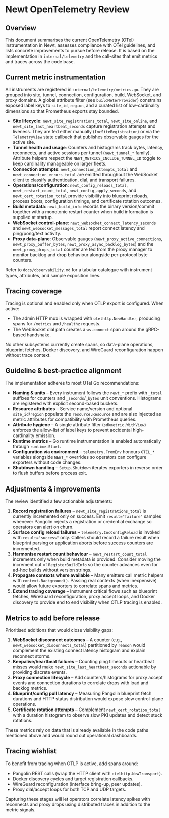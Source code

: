 # Newt OpenTelemetry Review

## Overview

This document summarises the current OpenTelemetry (OTel) instrumentation in Newt, assesses
compliance with OTel guidelines, and lists concrete improvements to pursue before release.
It is based on the implementation in `internal/telemetry` and the call-sites that emit
metrics and traces across the code base.

## Current metric instrumentation

All instruments are registered in `internal/telemetry/metrics.go`. They are grouped
into site, tunnel, connection, configuration, build, WebSocket, and proxy domains.
A global attribute filter (see `buildMeterProvider`) constrains exposed label keys to
`site_id`, `region`, and a curated list of low-cardinality dimensions so that Prometheus
exports stay bounded.

- **Site lifecycle**: `newt_site_registrations_total`, `newt_site_online`, and
  `newt_site_last_heartbeat_seconds` capture registration attempts and liveness. They
  are fed either manually (`IncSiteRegistration`) or via the `TelemetryView` state
  callback that publishes observable gauges for the active site.
- **Tunnel health and usage**: Counters and histograms track bytes, latency, reconnects,
  and active sessions per tunnel (`newt_tunnel_*` family). Attribute helpers respect
  the `NEWT_METRICS_INCLUDE_TUNNEL_ID` toggle to keep cardinality manageable on larger
  fleets.
- **Connection attempts**: `newt_connection_attempts_total` and
  `newt_connection_errors_total` are emitted throughout the WebSocket client to classify
  authentication, dial, and transport failures.
- **Operations/configuration**: `newt_config_reloads_total`,
  `newt_restart_count_total`, `newt_config_apply_seconds`, and
  `newt_cert_rotation_total` provide visibility into blueprint reloads, process boots,
  configuration timings, and certificate rotation outcomes.
- **Build metadata**: `newt_build_info` records the binary version/commit together
  with a monotonic restart counter when build information is supplied at startup.
- **WebSocket control-plane**: `newt_websocket_connect_latency_seconds` and
  `newt_websocket_messages_total` report connect latency and ping/pong/text activity.
- **Proxy data-plane**: Observable gauges (`newt_proxy_active_connections`,
  `newt_proxy_buffer_bytes`, `newt_proxy_async_backlog_bytes`) and the
  `newt_proxy_drops_total` counter are fed from the proxy manager to monitor backlog
  and drop behaviour alongside per-protocol byte counters.

Refer to `docs/observability.md` for a tabular catalogue with instrument types,
attributes, and sample exposition lines.

## Tracing coverage

Tracing is optional and enabled only when OTLP export is configured. When active:

- The admin HTTP mux is wrapped with `otelhttp.NewHandler`, producing spans for
  `/metrics` and `/healthz` requests.
- The WebSocket dial path creates a `ws.connect` span around the gRPC-based handshake.

No other subsystems currently create spans, so data-plane operations, blueprint fetches,
Docker discovery, and WireGuard reconfiguration happen without trace context.

## Guideline & best-practice alignment

The implementation adheres to most OTel Go recommendations:

- **Naming & units** – Every instrument follows the `newt_*` prefix with `_total`
  suffixes for counters and `_seconds`/`_bytes` unit conventions. Histograms are
  registered with explicit second-based buckets.
- **Resource attributes** – Service name/version and optional `site_id`/`region`
  populate the `resource.Resource` and are also injected as metric attributes for
  compatibility with Prometheus queries.
- **Attribute hygiene** – A single attribute filter (`sdkmetric.WithView`) enforces
  the allow-list of label keys to prevent accidental high-cardinality emission.
- **Runtime metrics** – Go runtime instrumentation is enabled automatically through
  `runtime.Start`.
- **Configuration via environment** – `telemetry.FromEnv` honours `OTEL_*` variables
  alongside `NEWT_*` overrides so operators can configure exporters without code
  changes.
- **Shutdown handling** – `Setup.Shutdown` iterates exporters in reverse order to
  flush buffers before process exit.

## Adjustments & improvements

The review identified a few actionable adjustments:

1. **Record registration failures** – `newt_site_registrations_total` is currently
   incremented only on success. Emit `result="failure"` samples whenever Pangolin
   rejects a registration or credential exchange so operators can alert on churn.
2. **Surface config reload failures** – `telemetry.IncConfigReload` is invoked with
   `result="success"` only. Callers should record a failure result when blueprint
   parsing or application aborts before success counters are incremented.
3. **Harmonise restart count behaviour** – `newt_restart_count_total` increments only
   when build metadata is provided. Consider moving the increment out of
   `RegisterBuildInfo` so the counter advances even for ad-hoc builds without version
   strings.
4. **Propagate contexts where available** – Many emitters call metric helpers with
   `context.Background()`. Passing real contexts (when inexpensive) would allow future
   exporters to correlate spans and metrics.
5. **Extend tracing coverage** – Instrument critical flows such as blueprint fetches,
   WireGuard reconfiguration, proxy accept loops, and Docker discovery to provide end
   to end visibility when OTLP tracing is enabled.

## Metrics to add before release

Prioritised additions that would close visibility gaps:

1. **WebSocket disconnect outcomes** – A counter (e.g., `newt_websocket_disconnects_total`)
   partitioned by `reason` would complement the existing connect latency histogram and
   explain reconnect storms.
2. **Keepalive/heartbeat failures** – Counting ping timeouts or heartbeat misses would
   make `newt_site_last_heartbeat_seconds` actionable by providing discrete events.
3. **Proxy connection lifecycle** – Add counters/histograms for proxy accept events and
   connection durations to correlate drops with load and backlog metrics.
4. **Blueprint/config pull latency** – Measuring Pangolin blueprint fetch durations and
   HTTP status distribution would expose slow control-plane operations.
5. **Certificate rotation attempts** – Complement `newt_cert_rotation_total` with a
   duration histogram to observe slow PKI updates and detect stuck rotations.

These metrics rely on data that is already available in the code paths mentioned
above and would round out operational dashboards.

## Tracing wishlist

To benefit from tracing when OTLP is active, add spans around:

- Pangolin REST calls (wrap the HTTP client with `otelhttp.NewTransport`).
- Docker discovery cycles and target registration callbacks.
- WireGuard reconfiguration (interface bring-up, peer updates).
- Proxy dial/accept loops for both TCP and UDP targets.

Capturing these stages will let operators correlate latency spikes with reconnects
and proxy drops using distributed traces in addition to the metric signals.
